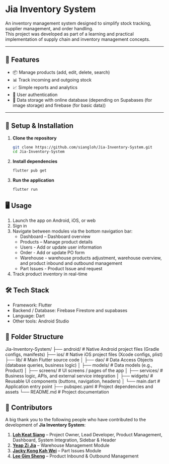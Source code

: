 # Jia Inventory System

An inventory management system designed to simplify stock tracking, supplier management, and order handling.  
This project was developed as part of a learning and practical implementation of supply chain and inventory management concepts.  

---

## 📌 Features

- 📦 Manage products (add, edit, delete, search) 
- 📊 Track incoming and outgoing stock  
- 📈 Simple reports and analytics
- 🔐 User authentication
- 📂 Data storage with online database (depending on Supabases (for image storage) and firebase (for basic data))

---

## 🚀 Setup & Installation

1. **Clone the repository**  
   ```bash
   git clone https://github.com/siangloh/Jia-Inventory-System.git
   cd Jia-Inventory-System
2. **Install dependencies**
   ```bash
   flutter pub get
3. **Run the application**
    ```bash
    flutter run

## 🖥️ Usage
1. Launch the app on Android, iOS, or web
2. Sign in
3. Navigate between modules via the bottom navigation bar:
   - Dashboard – Dashboard overview
   - Products – Manage product details
   - Users - Add or update user information
   - Order - Add or update PO form
   - Warehouse - warehouse products adjustment, warehouse overview, and product inbound and outbound management
   - Part Issues - Product Issue and request
4. Track product inventory in real-time

## 🛠️ Tech Stack
- Framework: Flutter
- Backend / Database: Firebase Firestore and supabases
- Language: Dart
- Other tools: Android Studio
  
## 📂 Folder Structure
Jia-Inventory-System/
├── android/ # Native Android project files (Gradle configs, manifests)
├── ios/ # Native iOS project files (Xcode configs, plist)
├── lib/ # Main Flutter source code
│ ├── dao/ # Data Access Objects (database queries, business logic)
│ ├── models/ # Data models (e.g., Product)
│ ├── screens/ # UI screens / pages of the app
│ ├── services/ # Business logic, APIs, and external service integration
│ ├── widgets/ # Reusable UI components (buttons, navigation, headers)
│ └── main.dart # Application entry point
├── pubspec.yaml # Project dependencies and assets
└── README.md # Project documentation

## 🤝 Contributors

A big thank you to the following people who have contributed to the development of **Jia Inventory System**:

1. **[Loh Keat Siang](https://github.com/siangloh)** – Project Owner, Lead Developer, Product Management, Dashboard, System Integration, Sidebar & Header  
2. **[Yeap Zi Jia](https://github.com/yeapzijia)** – Warehouse Management Module  
3. **[Jacky Kong Kah Wei](https://github.com/jacky0981)** – Part Issues Module  
4. **[Lee Gim Sheng](https://github.com/kelsongitlee)** – Product Inbound & Outbound Management

